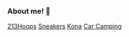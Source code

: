 ### About me! 👋

[213Hoops](https://github.com/nielspineda/nielspineda/blob/master/Photos/213HoopsR_B.png)
[Sneakers](https://github.com/nielspineda/nielspineda/blob/master/Photos/Sneakers.jpg)
[Kona](https://github.com/nielspineda/nielspineda/blob/master/Photos/Kona.jpg)
[Car Camping](https://github.com/nielspineda/nielspineda/blob/master/Photos/CarCamping.jpg)

